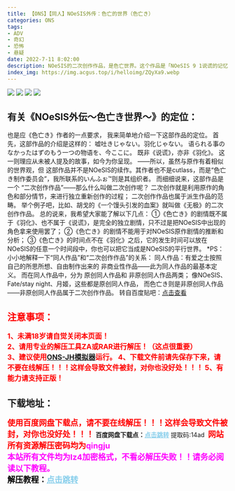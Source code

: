 ```yaml
---
title: 【ONS】【同人】NOeSIS外传：色亡的世界（色亡き）
categories: ONS
tags:
- ADV
- 奇幻
- 恐怖
- 悬疑
date: 2022-7-11 8:02:00
description: NOeSIS的二次创作作品，是色亡世界。这个作品是「NOeSIS 9 1说谎的记忆的物语9 1」的二次创作作品。请NOeSIS的原作者，cutlass先生领受了制作许可。原作登场的角色设计等归属NOeSIS。同时，背景和BGM等请让我使用一部分免费素材。各种免费素材的著作权归提供者所有。请预先谅解。
index_img: https://img.acgus.top/i/helloimg/ZQyXa9.webp
---
```

![](https://img.acgus.top/i/helloimg/ZQyXa9.webp)
![](https://img.acgus.top/i/helloimg/ZQyebX.webp)
![](https://img.acgus.top/i/helloimg/ZQy1gY.webp)
![](https://img.acgus.top/i/helloimg/ZQya9E.webp)
## **有关《NOeSIS外伝～色亡き世界～》的定位：**
也是应《色亡き》作者的一点要求，
我来简单地介绍一下这部作品的定位。
首先，这部作品的介绍是这样的：
嘘吐きじゃない。羽化じゃない。
语られる事のなかったはずのもう一つの物语を、今ここに。
既非《说谎》，亦非《羽化》。
这一则理应从未被人提及的故事，如今为你呈现。
——所以，虽然与原作有着相似的世界观，但
这部作品并不是NOeSIS的续作。其作者也不是cutlass，而是“色亡き制作委员会”，我所联系的いんふぉ™则是其组织者。
而细细说来，这部作品是一个
“二次创作作品”——那么什么叫做二次创作呢？
二次创作就是利用原作的角色和部分情节，来进行独立重新创作的过程；
二次创作作品也属于派生作品的范畴。
举个例子吧，比如、胡戈的《一个馒头引发的血案》就叫做《无极》的二次创作作品。
总的说来，我希望大家能了解以下几点：
①《色亡き》的剧情既不属于《羽化》、也不属于《说谎》，是完全的独立剧情，只不过是把NOeSIS中出现的角色拿来使用罢了；
②《色亡き》的剧情不能用于对NOeSIS原作剧情的推断和分析；
③《色亡き》的时间点不在《羽化》之后，它的发生时间可以放在NOeSIS的任意一个时间段中，你也可以把它当成是NOeSIS的平行世界。
*PS：小小地解释一下“同人作品”和“二次创作作品”的关系：
同人作品：有爱之士按照自己的所思所想、自由制作出来的
非商业性作品——此为同人作品的最基本定义。
而在同人作品中，分为
原创同人作品和
非原创同人作品两类；
像NOeSIS、Fate/stay night、月姬，这些都是原创同人作品，
而色亡き则是非原创同人作品——非原创同人作品属于二次创作作品。
转自百度贴吧：[点击查看](https://tieba.baidu.com/f?kz=3172419421&mo_device=1&ssid=0&from=1012852q&uid=0&pu=usm%400%2Csz%40320_1004%2Cta%40iphone_2_12.0_11_16.5g&bd_page_type=1&baiduid=DC94A50037E4AF84FD11AC188A32DA2F&tj=www_normal_3_0_10_title#/)






## <font color=#FF0000 >注意事项：</font>
<font color=#FF0000 size=3><b>1、未满18岁请自觉关闭本页面！  
2、请用专业的解压工具ZA或RAR进行解压！（这点很重要）           
3、建议使用[ONS-JH模拟器](https://wwi.lanzoui.com/imwAbsndlch)运行。
4、下载文件前请先保存下来，请不要在线解压！！！这样会导致文件被封，对你也没好处！！！
5、有能力请支持正版！</b></font>

## 下载地址：
<font color=#FF0000 size=4>**使用百度网盘下载点，请不要在线解压！！！这样会导致文件被封，对你也没好处！！！**</font>
<b>百度网盘下载点：</b><a href="https://pan.baidu.com/s/1vmcECmYe6rI5672FZpP4Ow?pwd=14ad" style="color: #87CEEB;"><b>点击跳转</b></a> 提取码:14ad
<a style="padding: 0" href="https://post.qingju.org/AD/"><img style="max-width:100%" src="https://img.acgus.top/i/2024/07/478f689b8021d8d499ab43d21acf137a.gif" alt=""></a>
<b><font color=#FF0000 size=4>网站所有资源解压密码均为</b></font><b><font color=#FF00FF size=4>qingju</font><font color=#FF0000 ></font></b><br><b><font color=#FF00FF size=4>本站所有文件均为lz4加密格式，不看必解压失败！！请务必阅读以下教程。</b></font><br><b><font color=#000 size=4>解压教程：</b><a href="https://post.qingju.org/tutorial/000/" style="color: #87CEEB;"><b>点击跳转</b></a>